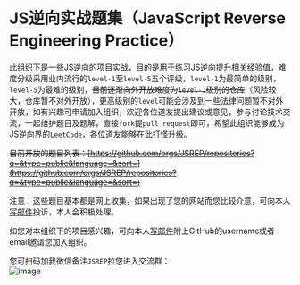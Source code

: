 # JS逆向实战题集（JavaScript Reverse Engineering Practice）

此组织下是一些JS逆向的项目实战，目的是用于练习JS逆向提升相关经验值，难度分级采用业内流行的`level-1`至`level-5`五个评级，`level-1`为最简单的级别，`level-5`为最难的级别，~~目前逐渐向外开放难度为`level-1`级别的仓库~~（风险较大，仓库暂不对外开放），更高级别的`level`可能会涉及到一些法律问题暂不对外开放，如有兴趣可申请加入组织，欢迎各位道友提出建议或意见，参与讨论技术交流，一起维护题目及题解，直接`fork`提`pull request`即可，希望此组织能够成为JS逆向界的`LeetCode`，各位道友能够在此打怪升级。

~~目前开放的题目列表：[https://github.com/orgs/JSREP/repositories?q=&type=public&language=&sort=](https://github.com/orgs/JSREP/repositories?q=&type=public&language=&sort=)~~

注意：这些题目基本都是网上收集，如果出现了您的网站而您比较介意，可向本人[写邮件](mailto:cc11001100@qq.com)投诉，本人会积极处理。

如您对本组织下的项目感兴趣，可向本人[写邮件](mailto:cc11001100@qq.com)附上GitHub的username或者email邀请您加入组织。

您可扫码加我微信备注`JSREP`拉您进入交流群：  
![image](https://user-images.githubusercontent.com/12819457/233923963-b7665440-adf0-486d-b53e-4d6b49666d36.png)

